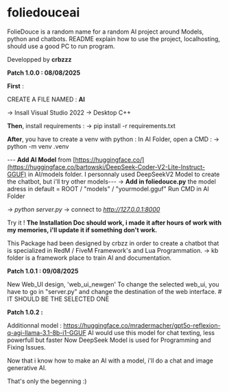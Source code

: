 # foliedouceai
FolieDouce is a random name for a random AI project around Models, python and chatbots. README explain how to use the project, localhosting, should use a good PC to run program.

Developped by **crbzzz**

**Patch 1.0.0 : 08/08/2025**

**First** : 

CREATE A FILE NAMED : **AI**

-> Insall Visual Studio 2022 -> Desktop C++ 

**Then**, install requirements : 
-> pip install -r requirements.txt

**After**, you have to create a venv with python : In AI Folder, open a CMD : 
-> python -m venv .venv

--- **Add AI Model** from [https://huggingface.co/](https://huggingface.co/bartowski/DeepSeek-Coder-V2-Lite-Instruct-GGUF) in AI/models folder. I personnaly used DeepSeekV2 Model to create the chatbot, but i'll try other models---
-> **Add in foliedouce.py** the model adress in default = ROOT / "models" / "yourmodel.gguf"
Run CMD in AI Folder 

-> *python server.py*
-> connect to *http://127.0.0.1:8000*

Try it ! **The Installation Doc should work, i made it after hours of work with my memories, i'll update it if something don't work.**

This Package had been designed by crbzz in order to create a chatbot that is specialized in RedM / FiveM Framework's and Lua Programmation.
-> kb folder is a framework place to train AI and documentation.


**Patch 1.0.1 : 09/08/2025**

New Web_UI design, 'web_ui_newgen'
To change the selected web_ui, you have to go in "server.py" and change the destination of the web interface. # IT SHOULD BE THE SELECTED ONE


**Patch 1.0.2 :**

Additionnal model : https://huggingface.co/mradermacher/gpt5o-reflexion-q-agi-llama-3.1-8b-i1-GGUF 
AI would use this model for chat texting, less powerfull but faster
Now DeepSeek Model is used for Programming and Fixing Issues.

Now that i know how to make an AI with a model, i'll do a chat and image generative AI.

That's only the begenning :)

